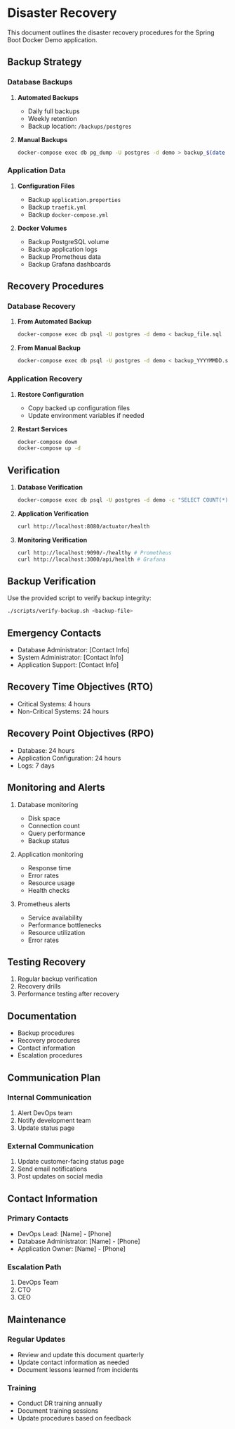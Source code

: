 # Disaster Recovery

This document outlines the disaster recovery procedures for the Spring Boot Docker Demo application.

## Backup Strategy

### Database Backups

1. **Automated Backups**
   - Daily full backups
   - Weekly retention
   - Backup location: `/backups/postgres`

2. **Manual Backups**
   ```bash
   docker-compose exec db pg_dump -U postgres -d demo > backup_$(date +%Y%m%d).sql
   ```

### Application Data

1. **Configuration Files**
   - Backup `application.properties`
   - Backup `traefik.yml`
   - Backup `docker-compose.yml`

2. **Docker Volumes**
   - Backup PostgreSQL volume
   - Backup application logs
   - Backup Prometheus data
   - Backup Grafana dashboards

## Recovery Procedures

### Database Recovery

1. **From Automated Backup**
   ```bash
   docker-compose exec db psql -U postgres -d demo < backup_file.sql
   ```

2. **From Manual Backup**
   ```bash
   docker-compose exec db psql -U postgres -d demo < backup_YYYYMMDD.sql
   ```

### Application Recovery

1. **Restore Configuration**
   - Copy backed up configuration files
   - Update environment variables if needed

2. **Restart Services**
   ```bash
   docker-compose down
   docker-compose up -d
   ```

## Verification

1. **Database Verification**
   ```bash
   docker-compose exec db psql -U postgres -d demo -c "SELECT COUNT(*) FROM users;"
   ```

2. **Application Verification**
   ```bash
   curl http://localhost:8080/actuator/health
   ```

3. **Monitoring Verification**
   ```bash
   curl http://localhost:9090/-/healthy # Prometheus
   curl http://localhost:3000/api/health # Grafana
   ```

## Backup Verification

Use the provided script to verify backup integrity:
```bash
./scripts/verify-backup.sh <backup-file>
```

## Emergency Contacts

- Database Administrator: [Contact Info]
- System Administrator: [Contact Info]
- Application Support: [Contact Info]

## Recovery Time Objectives (RTO)

- Critical Systems: 4 hours
- Non-Critical Systems: 24 hours

## Recovery Point Objectives (RPO)

- Database: 24 hours
- Application Configuration: 24 hours
- Logs: 7 days

## Monitoring and Alerts

1. Database monitoring
   - Disk space
   - Connection count
   - Query performance
   - Backup status

2. Application monitoring
   - Response time
   - Error rates
   - Resource usage
   - Health checks

3. Prometheus alerts
   - Service availability
   - Performance bottlenecks
   - Resource utilization
   - Error rates

## Testing Recovery

1. Regular backup verification
2. Recovery drills
3. Performance testing after recovery

## Documentation

- Backup procedures
- Recovery procedures
- Contact information
- Escalation procedures

## Communication Plan

### Internal Communication
1. Alert DevOps team
2. Notify development team
3. Update status page

### External Communication
1. Update customer-facing status page
2. Send email notifications
3. Post updates on social media

## Contact Information

### Primary Contacts
- DevOps Lead: [Name] - [Phone]
- Database Administrator: [Name] - [Phone]
- Application Owner: [Name] - [Phone]

### Escalation Path
1. DevOps Team
2. CTO
3. CEO

## Maintenance

### Regular Updates
- Review and update this document quarterly
- Update contact information as needed
- Document lessons learned from incidents

### Training
- Conduct DR training annually
- Document training sessions
- Update procedures based on feedback 